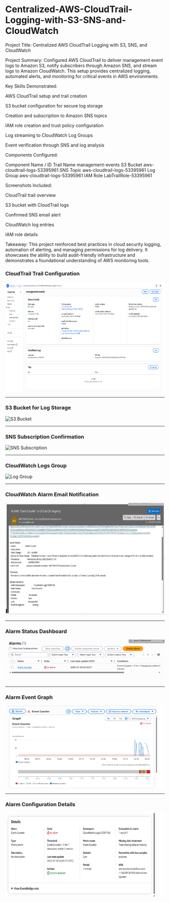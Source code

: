 # Centralized-AWS-CloudTrail-Logging-with-S3-SNS-and-CloudWatch
Project Title:
Centralized AWS CloudTrail Logging with S3, SNS, and CloudWatch

Project Summary:
Configured AWS CloudTrail to deliver management event logs to Amazon S3, notify subscribers through Amazon SNS, and stream logs to Amazon CloudWatch. This setup provides centralized logging, automated alerts, and monitoring for critical events in AWS environments.

Key Skills Demonstrated:

AWS CloudTrail setup and trail creation

S3 bucket configuration for secure log storage

Creation and subscription to Amazon SNS topics

IAM role creation and trust policy configuration

Log streaming to CloudWatch Log Groups

Event verification through SNS and log analysis

Components Configured:

Component	Name / ID
Trail Name	management-events
S3 Bucket	aws-cloudtrail-logs-53395961
SNS Topic	aws-cloudtrail-logs-53395961
Log Group	aws-cloudtrail-logs-53395961
IAM Role	LabTrailRole-53395961

Screenshots Included:

CloudTrail trail overview

S3 bucket with CloudTrail logs

Confirmed SNS email alert

CloudWatch log entries

IAM role details

Takeaway:
This project reinforced best practices in cloud security logging, automation of alerting, and managing permissions for log delivery. It showcases the ability to build audit-friendly infrastructure and demonstrates a foundational understanding of AWS monitoring tools.

### CloudTrail Trail Configuration

![Trail Details](https://github.com/pompyn/Centralized-AWS-CloudTrail-Logging-with-S3-SNS-and-CloudWatch/raw/main/assets/detailed-view-management-events-trail.png)

---

### S3 Bucket for Log Storage

![S3 Bucket](./assets/s3-bucket-cloudtrail-logs.png)

---

### SNS Subscription Confirmation

![SNS Subscription](./assets/amazon-sns-subscription.png)

---

### CloudWatch Logs Group

![Log Group](./assets/aws-cloudtrail-logs.png)

---

### CloudWatch Alarm Email Notification

![Alarm Email](./assets/aws-alarm-event_counter.png)

---

### Alarm Status Dashboard

![Alarm Status](./assets/aws-event-alarm-status.png)

---

### Alarm Event Graph

![Event Counter Graph](./assets/aws-alarm-event-counter-graph.png)

---

### Alarm Configuration Details

![Alarm Details](./assets/aws-alarm-event-counter-details.png)
